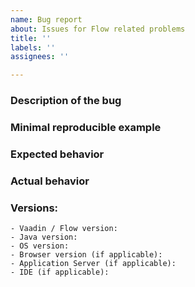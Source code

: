 ```yaml
---
name: Bug report
about: Issues for Flow related problems
title: ''
labels: ''
assignees: ''

---
```


<!--
Please READ these instructions & USE the issue template below, Thank You!

For general support from the community, use https://stackoverflow.com/questions/tagged/vaadin (or tag vaadin-flow) or Vaadin discord chat https://discord.gg/MYFq5RTbBn instead.

NOTE: Issues concerning UI components (e.g. Button, Grid, TextField, ...) should go to the components repository https://github.com/vaadin/flow-components

NOTE: Issues concerning Vaadin Fusion should go to the Fusion repository https://github.com/vaadin/fusion

Good quality bug report increases the likelihood to get the bug fixed. A bad quality one will likely be just closed. Please use the following template to report bugs.
-->
### Description of the bug
<!-- Explain briefly what is broken -->
### Minimal reproducible example
<!-- What are the steps to reproduce the issue, example project or a code snippet without dependencies -->
### Expected behavior
<!-- What should happen -->
### Actual behavior
<!-- What actually happens, attach server/browser logs when there are errors/exceptions -->
### Versions:
    - Vaadin / Flow version:
    - Java version:
    - OS version:
    - Browser version (if applicable):
    - Application Server (if applicable):
    - IDE (if applicable):
